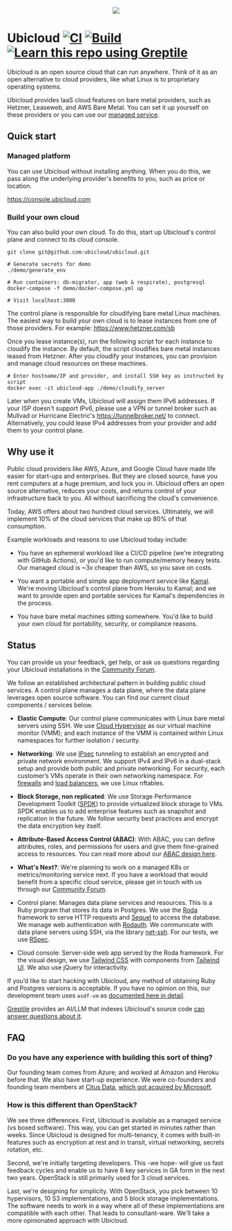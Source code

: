 <p align="center">
  <img src="https://github.com/user-attachments/assets/779e73bd-c260-4729-8430-c630628f1b6b">
</p>


# Ubicloud [![CI](https://github.com/ubicloud/ubicloud/actions/workflows/ci.yml/badge.svg)](https://github.com/ubicloud/ubicloud/actions/workflows/ci.yml) [![Build](https://github.com/ubicloud/ubicloud/actions/workflows/build.yml/badge.svg)](https://github.com/ubicloud/ubicloud/actions/workflows/build.yml) <a href="https://app.greptile.com/repo/ubicloud"><img src="https://img.shields.io/badge/learn_with-greptile-%091B12?color=%091B12" alt="Learn this repo using Greptile"></a>

Ubicloud is an open source cloud that can run anywhere. Think of it as an open alternative
to cloud providers, like what Linux is to proprietary operating systems.

Ubicloud provides IaaS cloud features on bare metal providers, such as Hetzner, Leaseweb, 
and AWS Bare Metal. You can set it up yourself on these providers or you can use our 
[managed service](https://console.ubicloud.com).

## Quick start

### Managed platform

You can use Ubicloud without installing anything. When you do this, we pass along the 
underlying provider's benefits to you, such as price or location.

https://console.ubicloud.com

### Build your own cloud

You can also build your own cloud. To do this, start up Ubicloud's control plane and 
connect to its cloud console.

```
git clone git@github.com:ubicloud/ubicloud.git

# Generate secrets for demo
./demo/generate_env

# Run containers: db-migrator, app (web & respirate), postgresql
docker-compose -f demo/docker-compose.yml up

# Visit localhost:3000
```

The control plane is responsible for cloudifying bare metal Linux machines.
The easiest way to build your own cloud is to lease instances from one of those
providers. For example: https://www.hetzner.com/sb

Once you lease instance(s), run the following script for each instance to cloudify
the instance. By default, the script cloudifies bare metal instances leased from 
Hetzner. After you cloudify your instances, you can provision and manage cloud 
resources on these machines.

```
# Enter hostname/IP and provider, and install SSH key as instructed by script
docker exec -it ubicloud-app ./demo/cloudify_server
```

Later when you create VMs, Ubicloud will assign them IPv6 addresses. If your ISP 
doesn't support IPv6, please use a VPN or tunnel broker such as Mullvad or Hurricane 
Electric's https://tunnelbroker.net/ to connect. Alternatively, you could lease
IPv4 addresses from your provider and add them to your control plane.

## Why use it

Public cloud providers like AWS, Azure, and Google Cloud have made life easier for 
start-ups and enterprises. But they are closed source, have you rent computers 
at a huge premium, and lock you in. Ubicloud offers an open source alternative, 
reduces your costs, and returns control of your infrastructure back to you. All 
without sacrificing the cloud's convenience.

Today, AWS offers about two hundred cloud services. Ultimately, we will implement 
10% of the cloud services that make up 80% of that consumption.

Example workloads and reasons to use Ubicloud today include:

* You have an ephemeral workload like a CI/CD pipeline (we're integrating with
GitHub Actions), or you'd like to run compute/memory heavy tests. Our managed
cloud is ~3x cheaper than AWS, so you save on costs.

* You want a portable and simple app deployment service like 
[Kamal](https://github.com/basecamp/kamal). We're moving Ubicloud's control plane
from Heroku to Kamal; and we want to provide open and portable services for
Kamal's dependencies in the process.

* You have bare metal machines sitting somewhere. You'd like to build your own
cloud for portability, security, or compliance reasons.

## Status

You can provide us your feedback, get help, or ask us questions regarding your
Ubicloud installations in the [Community Forum](https://github.com/ubicloud/ubicloud/discussions).

We follow an established architectural pattern in building public cloud services. 
A control plane manages a data plane, where the data plane leverages open source 
software.  You can find our current cloud components / services below.

* **Elastic Compute**: Our control plane communicates with Linux bare metal servers
using SSH. We use [Cloud
Hypervisor](https://github.com/cloud-hypervisor/cloud-hypervisor) as our virtual
machine monitor (VMM); and each instance of the VMM is contained within Linux
namespaces for further isolation / security.

* **Networking**: We use [IPsec](https://en.wikipedia.org/wiki/IPsec) tunneling to
establish an encrypted and private network environment. We support IPv4 and IPv6 in
a dual-stack setup and provide both public and private networking. For security,
each customer’s VMs operate in their own networking namespace. For
[firewalls](https://www.ubicloud.com/blog/ubicloud-firewalls-how-linux-nftables-enables-flexible-rules)
and [load balancers](https://www.ubicloud.com/blog/ubicloud-load-balancer-simple-and-cost-free),
we use Linux nftables.

* **Block Storage, non replicated**: We use Storage Performance Development Toolkit
([SPDK](https://spdk.io)) to provide virtualized block storage to VMs. SPDK enables
us to add enterprise features such as snapshot and replication in the future. We
follow security best practices and encrypt the data encryption key itself.

* **Attribute-Based Access Control (ABAC)**: With ABAC, you can define attributes,
roles, and permissions for users and give them fine-grained access to resources. You
can read more about our [ABAC design here](doc/authorization.md).

* **What's Next?**: We're planning to work on a managed K8s or metrics/monitoring
service next. If you have a workload that would benefit from a specific cloud
service, please get in touch with us through our [Community
Forum](https://github.com/ubicloud/ubicloud/discussions).

* Control plane: Manages data plane services and resources. This is a Ruby program
that stores its data in Postgres. We use the [Roda](https://roda.jeremyevans.net/)
framework to serve HTTP requests and [Sequel](http://sequel.jeremyevans.net/) to
access the database. We manage web authentication with
[Rodauth](http://rodauth.jeremyevans.net/). We communicate with data plane servers
using SSH, via the library [net-ssh](https://github.com/net-ssh/net-ssh). For our
tests, we use [RSpec](https://rspec.info/).

* Cloud console: Server-side web app served by the Roda framework. For the visual
design, we use [Tailwind CSS](https://tailwindcss.com) with components from
[Tailwind UI](https://tailwindui.com). We also use jQuery for interactivity.

If you’d like to start hacking with Ubicloud, any method of obtaining Ruby and Postgres 
versions is acceptable. If you have no opinion on this, our development team uses `asdf-vm` 
as [documented here in detail](DEVELOPERS.md).

[Greptile](https://greptile.com/) provides an AI/LLM that indexes
Ubicloud's source code [can answer questions about
it](https://learnthisrepo.com/ubicloud).

## FAQ

### Do you have any experience with building this sort of thing?

Our founding team comes from Azure; and worked at Amazon and Heroku before that.
We also have start-up experience. We were co-founders and founding team members 
at [Citus Data](https://github.com/citusdata/citus), [which got acquired by 
Microsoft](https://news.ycombinator.com/item?id=18990469).

### How is this different than OpenStack?

We see three differences. First, Ubicloud is available as a managed service (vs boxed
software). This way, you can get started in minutes rather than weeks. Since Ubicloud
is designed for multi-tenancy, it comes with built-in features such as encryption 
at rest and in transit, virtual networking, secrets rotation, etc.

Second, we're initially targeting developers. This -we hope- will give us fast feedback 
cycles and enable us to have 6 key services in GA form in the next two years. OpenStack 
is still primarily used for 3 cloud services.

Last, we're designing for simplicity. With OpenStack, you pick between 10 hypervisors, 
10 S3 implementations, and 5 block storage implementations. The software needs to work 
in a way where all of these implementations are compatible with each other. That leads
to consultant-ware. We'll take a more opinionated approach with Ubicloud.
